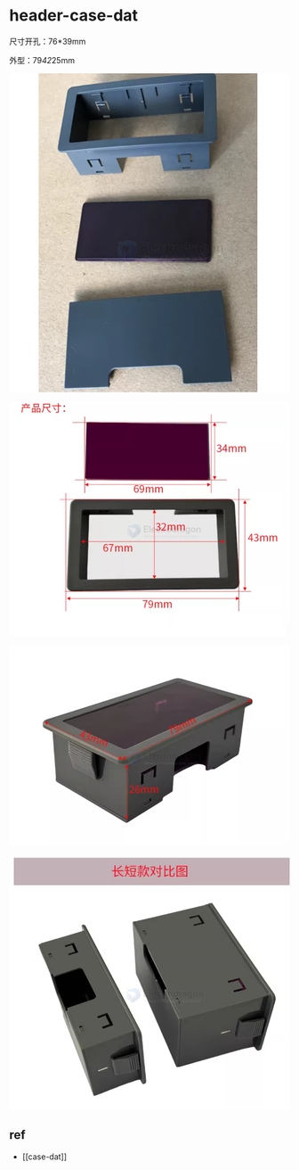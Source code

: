 
# header-case-dat

尺寸开孔：76*39mm

外型：79*42*25mm

![](2025-07-18-13-58-55.png)

![](2025-08-30-18-54-59.png)

![](2025-08-30-18-54-25.png)

![](2025-08-30-18-54-48.png)


## ref 

- [[case-dat]]